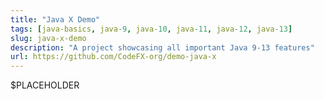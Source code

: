 ```yaml
---
title: "Java X Demo"
tags: [java-basics, java-9, java-10, java-11, java-12, java-13]
slug: java-x-demo
description: "A project showcasing all important Java 9-13 features"
url: https://github.com/CodeFX-org/demo-java-x
---
```


$PLACEHOLDER
